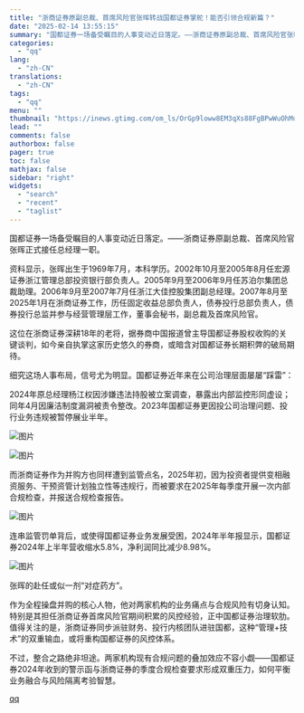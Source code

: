 ```yaml
---
title: "浙商证券原副总裁、首席风险官张晖转战国都证券掌舵！能否引领合规新篇？"
date: "2025-02-14 13:55:15"
summary: "国都证券一场备受瞩目的人事变动近日落定。——浙商证券原副总裁、首席风险官张晖正式接任总经理一职。资料..."
categories:
  - "qq"
lang:
  - "zh-CN"
translations:
  - "zh-CN"
tags:
  - "qq"
menu: ""
thumbnail: "https://inews.gtimg.com/om_ls/OrGp9loww8EM3qXs88FgBPwWuOhMuz9WIqxTuSMm5p7ekAA_640360/0"
lead: ""
comments: false
authorbox: false
pager: true
toc: false
mathjax: false
sidebar: "right"
widgets:
  - "search"
  - "recent"
  - "taglist"
---
```


国都证券一场备受瞩目的人事变动近日落定。——浙商证券原副总裁、首席风险官张晖正式接任总经理一职。

资料显示，张晖出生于1969年7月，本科学历。2002年10月至2005年8月任宏源证券浙江管理总部投资银行部负责人。2005年9月至2006年9月任苏泊尔集团总裁助理。2006年9月至2007年7月任浙江大佳控股集团副总经理。2007年8月至2025年1月在浙商证券工作，历任固定收益总部负责人，债券投行总部负责人，债券投行总监并参与经营管理层工作，董事会秘书，副总裁及首席风险官。

这位在浙商证券深耕18年的老将，据券商中国报道曾主导国都证券股权收购的关键谈判，如今亲自执掌这家历史悠久的券商，或暗含对国都证券长期积弊的破局期待。

细究这场人事布局，信号尤为明显。国都证券近年来在公司治理层面屡屡“踩雷”：

2024年原总经理杨江权因涉嫌违法持股被立案调查，暴露出内部监控形同虚设；同年4月因廉洁制度漏洞被责令整改。2023年国都证券更因投公司治理问题、投行业务违规被暂停展业半年。

![图片](https://inews.gtimg.com/om_bt/OkfJ0K1lNY89jRaoqXQMZvRM-9mTkDne0qA4DdRSlL2kAAA/641)

![图片](https://inews.gtimg.com/om_bt/OypDu_kfTtFF0J-13-pLfhK3wV5rHTzKI2iwyOCF8VI-kAA/641)

而浙商证券作为并购方也同样遭到监管点名，2025年初，因为投资者提供变相融资服务、干预资管计划独立性等违规行，而被要求在2025年每季度开展一次内部合规检查，并报送合规检查报告。

![图片](https://inews.gtimg.com/om_bt/OUIamdxH8iZO1oaUfaK_hJiIIvi7TS_fN9i6B_7inUJCYAA/641)

连串监管罚单背后，或使得国都证券业务发展受困，2024年半年报显示，国都证券2024年上半年营收缩水5.8%，净利润同比减少8.98%。

![图片](https://inews.gtimg.com/om_bt/OaD_Ql5FA12uuDu_aIwJGEH-ANIh8mGD76zKDcOje9ax4AA/641)

张晖的赴任或似一剂“对症药方”。

作为全程操盘并购的核心人物，他对两家机构的业务痛点与合规风险有切身认知。特别是其担任浙商证券首席风险官期间积累的风控经验，正中国都证券治理软肋。值得关注的是，浙商证券同步派驻财务、投行内核团队进驻国都，这种“管理+技术”的双重输血，或将重构国都证券的风控体系。

不过，整合之路绝非坦途。两家机构现有合规问题的叠加效应不容小觑——国都证券2024年收到的警示函与浙商证券的季度合规检查要求形成双重压力，如何平衡业务融合与风险隔离考验智慧。

[qq](https://new.qq.com/rain/a/20250214A04JB600)
